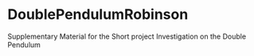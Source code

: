 # DoublePendulumRobinson
Supplementary Material for the Short project Investigation on the Double Pendulum

